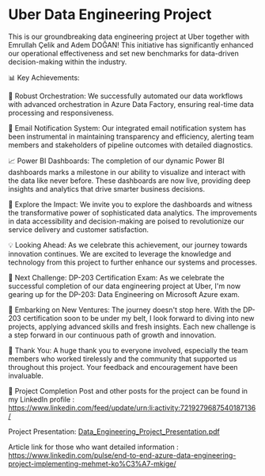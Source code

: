 # Uber Data Engineering Project

This is our groundbreaking data engineering project at Uber together with Emrullah Çelik and Adem DOĞAN! This initiative has significantly enhanced our operational effectiveness and set new benchmarks for data-driven decision-making within the industry.

📊 Key Achievements:

📯 Robust Orchestration: We successfully automated our data workflows with advanced orchestration in Azure Data Factory, ensuring real-time data processing and responsiveness.

📩 Email Notification System: Our integrated email notification system has been instrumental in maintaining transparency and efficiency, alerting team members and stakeholders of pipeline outcomes with detailed diagnostics.

📈 Power BI Dashboards: The completion of our dynamic Power BI dashboards marks a milestone in our ability to visualize and interact with the data like never before. These dashboards are now live, providing deep insights and analytics that drive smarter business decisions.

🔗 Explore the Impact: We invite you to explore the dashboards and witness the transformative power of sophisticated data analytics. The improvements in data accessibility and decision-making are poised to revolutionize our service delivery and customer satisfaction.

💡 Looking Ahead: As we celebrate this achievement, our journey towards innovation continues. We are excited to leverage the knowledge and technology from this project to further enhance our systems and processes.

📘 Next Challenge: DP-203 Certification Exam: As we celebrate the successful completion of our data engineering project at Uber, I'm now gearing up for the DP-203: Data Engineering on Microsoft Azure exam. 

🚀 Embarking on New Ventures: The journey doesn't stop here. With the DP-203 certification soon to be under my belt, I look forward to diving into new projects, applying advanced skills and fresh insights. Each new challenge is a step forward in our continuous path of growth and innovation.

🙏 Thank You: A huge thank you to everyone involved, especially the team members who worked tirelessly and the community that supported us throughout this project. Your feedback and encouragement have been invaluable.

🔄 Project Completion Post and other posts for the project can be found in my LinkedIn profile : https://www.linkedin.com/feed/update/urn:li:activity:7219279687540187136/

Project Presentation: [Data_Engineering_Project_Presentation.pdf](https://github.com/user-attachments/files/16272236/Data_Engineering_Project_Presentation.pdf)

Article link for those who want detailed information : https://www.linkedin.com/pulse/end-to-end-azure-data-engineering-project-implementing-mehmet-ko%C3%A7-mkige/
